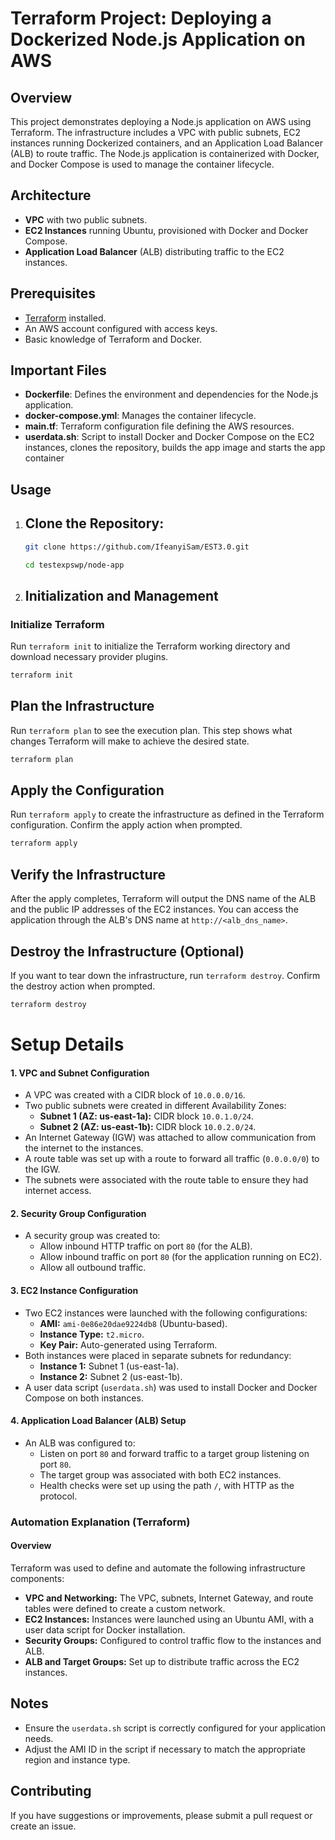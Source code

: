 # Terraform Project: Deploying a Dockerized Node.js Application on AWS

## Overview
This project demonstrates deploying a Node.js application on AWS using Terraform. The infrastructure includes a VPC with public subnets, EC2 instances running Dockerized containers, and an Application Load Balancer (ALB) to route traffic. The Node.js application is containerized with Docker, and Docker Compose is used to manage the container lifecycle.

## Architecture
- **VPC** with two public subnets.
- **EC2 Instances** running Ubuntu, provisioned with Docker and Docker Compose.
- **Application Load Balancer** (ALB) distributing traffic to the EC2 instances.

## Prerequisites
- [Terraform](https://www.terraform.io/downloads.html) installed.
- An AWS account configured with access keys.
- Basic knowledge of Terraform and Docker.

## Important Files

- **Dockerfile**: Defines the environment and dependencies for the Node.js application.
- **docker-compose.yml**: Manages the container lifecycle.
- **main.tf**: Terraform configuration file defining the AWS resources.
- **userdata.sh**: Script to install Docker and Docker Compose on the EC2 instances, clones the repository, builds the app image and starts the app container

## Usage

1. ## Clone the Repository:

   ```bash
   git clone https://github.com/IfeanyiSam/EST3.0.git 

   cd testexpswp/node-app 

2. ## Initialization and Management

### Initialize Terraform

Run `terraform init` to initialize the Terraform working directory and download necessary provider plugins.

```bash
terraform init
```

## Plan the Infrastructure

Run `terraform plan` to see the execution plan. This step shows what changes Terraform will make to achieve the desired state.

```bash
terraform plan
```
## Apply the Configuration

Run `terraform apply` to create the infrastructure as defined in the Terraform configuration. Confirm the apply action when prompted.

```bash
terraform apply
```
## Verify the Infrastructure

After the apply completes, Terraform will output the DNS name of the ALB and the public IP addresses of the EC2 instances. You can access the application through the ALB's DNS name at `http://<alb_dns_name>`.

## Destroy the Infrastructure (Optional)

If you want to tear down the infrastructure, run `terraform destroy`. Confirm the destroy action when prompted.

```bash
terraform destroy
```

# Setup Details

#### 1. VPC and Subnet Configuration
- A VPC was created with a CIDR block of `10.0.0.0/16`.
- Two public subnets were created in different Availability Zones:
  - **Subnet 1 (AZ: us-east-1a):** CIDR block `10.0.1.0/24`.
  - **Subnet 2 (AZ: us-east-1b):** CIDR block `10.0.2.0/24`.
- An Internet Gateway (IGW) was attached to allow communication from the internet to the instances.
- A route table was set up with a route to forward all traffic (`0.0.0.0/0`) to the IGW.
- The subnets were associated with the route table to ensure they had internet access.

#### 2. Security Group Configuration
- A security group was created to:
  - Allow inbound HTTP traffic on port `80` (for the ALB).
  - Allow inbound traffic on port `80` (for the application running on EC2).
  - Allow all outbound traffic.

#### 3. EC2 Instance Configuration
- Two EC2 instances were launched with the following configurations:
  - **AMI:** `ami-0e86e20dae9224db8` (Ubuntu-based).
  - **Instance Type:** `t2.micro`.
  - **Key Pair:** Auto-generated using Terraform.
- Both instances were placed in separate subnets for redundancy:
  - **Instance 1:** Subnet 1 (us-east-1a).
  - **Instance 2:** Subnet 2 (us-east-1b).
- A user data script (`userdata.sh`) was used to install Docker and Docker Compose on both instances.

#### 4. Application Load Balancer (ALB) Setup
- An ALB was configured to:
  - Listen on port `80` and forward traffic to a target group listening on port `80`.
  - The target group was associated with both EC2 instances.
  - Health checks were set up using the path `/`, with HTTP as the protocol.

### Automation Explanation (Terraform)

#### Overview
Terraform was used to define and automate the following infrastructure components:

- **VPC and Networking:** The VPC, subnets, Internet Gateway, and route tables were defined to create a custom network.
- **EC2 Instances:** Instances were launched using an Ubuntu AMI, with a user data script for Docker installation.
- **Security Groups:** Configured to control traffic flow to the instances and ALB.
- **ALB and Target Groups:** Set up to distribute traffic across the EC2 instances.


## Notes

- Ensure the `userdata.sh` script is correctly configured for your application needs.
- Adjust the AMI ID in the script if necessary to match the appropriate region and instance type.

## Contributing

If you have suggestions or improvements, please submit a pull request or create an issue.
